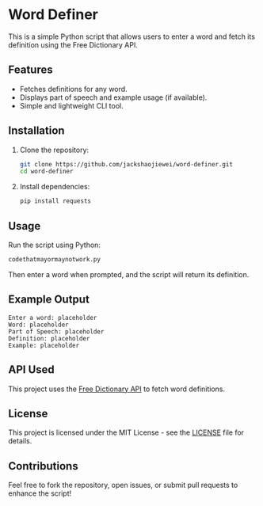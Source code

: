 # Word Definer

This is a simple Python script that allows users to enter a word and fetch its definition using the Free Dictionary API.

## Features
- Fetches definitions for any word.
- Displays part of speech and example usage (if available).
- Simple and lightweight CLI tool.

## Installation

1. Clone the repository:
   ```sh
   git clone https://github.com/jackshaojiewei/word-definer.git
   cd word-definer
   ```

2. Install dependencies:
   ```sh
   pip install requests
   ```

## Usage

Run the script using Python:

```sh
codethatmayormaynotwork.py
```

Then enter a word when prompted, and the script will return its definition.

## Example Output
```
Enter a word: placeholder
Word: placeholder
Part of Speech: placeholder
Definition: placeholder
Example: placeholder
```

## API Used
This project uses the [Free Dictionary API](https://dictionaryapi.dev/) to fetch word definitions.

## License
This project is licensed under the MIT License - see the [LICENSE](LICENSE) file for details.

## Contributions
Feel free to fork the repository, open issues, or submit pull requests to enhance the script!

